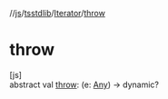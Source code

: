 //[js](../../../index.md)/[tsstdlib](../index.md)/[Iterator](index.md)/[throw](throw.md)

# throw

[js]\
abstract val [throw](throw.md): (e: [Any](https://kotlinlang.org/api/latest/jvm/stdlib/kotlin/-any/index.html)) -&gt; dynamic?
